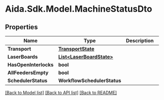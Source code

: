 # Aida.Sdk.Model.MachineStatusDto

## Properties

Name | Type | Description | Notes
------------ | ------------- | ------------- | -------------
**Transport** | [**TransportState**](TransportState.md) |  | [optional] 
**LaserBoards** | [**List&lt;LaserBoardState&gt;**](LaserBoardState.md) |  | [optional] 
**HasOpenInterlocks** | **bool** |  | [optional] 
**AllFeedersEmpty** | **bool** |  | [optional] 
**SchedulerStatus** | **WorkflowSchedulerStatus** |  | [optional] 

[[Back to Model list]](../README.md#documentation-for-models) [[Back to API list]](../README.md#documentation-for-api-endpoints) [[Back to README]](../README.md)

